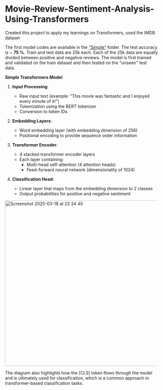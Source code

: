 # Movie-Review-Sentiment-Analysis-Using-Transformers
Created this project to apply my learnings on Transformers, used the IMDB dataset

The first model codes are available in the ["Simple"](https://github.com/agme2019/Movie-Review-Sentiment-Analysis-Using-Transformers/tree/main/Simple) folder. The test accuracy is ~ **75 %**.
Train and test data are 25k each. Each of the 25k data are equally divided between positive and negative reviews.
The model is first trained and validated on the train dataset and then tested on the "unseen" test data.

**Simple Transformers Model**

1. **Input Processing**:
   - Raw input text (example: "This movie was fantastic and I enjoyed every minute of it!")
   - Tokenization using the BERT tokenizer
   - Conversion to token IDs

2. **Embedding Layers**:
   - Word embedding layer (with embedding dimension of 256)
   - Positional encoding to provide sequence order information

3. **Transformer Encoder**:
   - 4 stacked transformer encoder layers
   - Each layer containing:
     - Multi-head self-attention (4 attention heads)
     - Feed-forward neural network (dimensionality of 1024)

4. **Classification Head**:
   - Linear layer that maps from the embedding dimension to 2 classes
   - Output probabilities for positive and negative sentiment
     
  <img width="546" alt="Screenshot 2025-03-18 at 22 24 40" src="https://github.com/user-attachments/assets/643a4758-cb4b-49a4-910d-c82434cef8d0" />

The diagram also highlights how the [CLS] token flows through the model and is ultimately used for classification, which is a common approach in transformer-based classification tasks.

